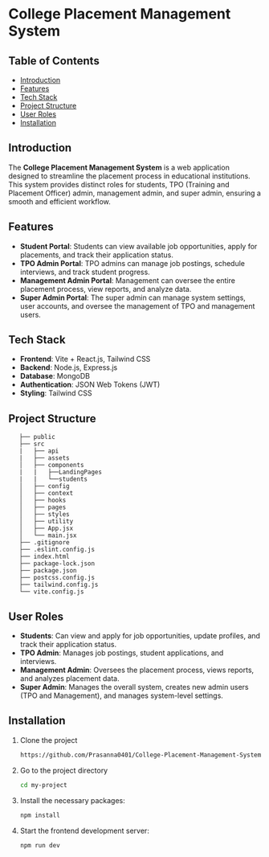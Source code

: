 # College Placement Management System

## Table of Contents
- [Introduction](#introduction)
- [Features](#features)
- [Tech Stack](#tech-stack)
- [Project Structure](#project-structure)
- [User Roles](#user-roles)
- [Installation](#installation)

## Introduction
The **College Placement Management System** is a web application designed to streamline the placement process in educational institutions. This system provides distinct roles for students, TPO (Training and Placement Officer) admin, management admin, and super admin, ensuring a smooth and efficient workflow.

## Features
- **Student Portal**: Students can view available job opportunities, apply for placements, and track their application status.
- **TPO Admin Portal**: TPO admins can manage job postings, schedule interviews, and track student progress.
- **Management Admin Portal**: Management can oversee the entire placement process, view reports, and analyze data.
- **Super Admin Portal**: The super admin can manage system settings, user accounts, and oversee the management of TPO and management users.

## Tech Stack
- **Frontend**: Vite + React.js, Tailwind CSS
- **Backend**: Node.js, Express.js
- **Database**: MongoDB
- **Authentication**: JSON Web Tokens (JWT)
- **Styling**: Tailwind CSS

## Project Structure
```plaintext
   ├── public
   ├── src
   |   ├── api
   |   ├── assets
   │   ├── components
   |   |   ├──LandingPages
   |   |   └──students
   │   ├── config
   │   ├── context
   │   ├── hooks
   │   ├── pages
   │   ├── styles
   │   ├── utility
   │   ├── App.jsx
   │   └── main.jsx
   ├── .gitignore
   ├── .eslint.config.js
   ├── index.html
   ├── package-lock.json
   ├── package.json
   ├── postcss.config.js
   ├── tailwind.config.js
   └── vite.config.js
```

## User Roles
- **Students**: Can view and apply for job opportunities, update profiles, and track their application status.
- **TPO Admin**: Manages job postings, student applications, and interviews.
- **Management Admin**: Oversees the placement process, views reports, and analyzes placement data.
- **Super Admin**: Manages the overall system, creates new admin users (TPO and Management), and manages system-level settings.

## Installation
1. Clone the project
   ```bash
   https://github.com/Prasanna0401/College-Placement-Management-System-Front-End.git
   ``` 
2. Go to the project directory
   ```bash
   cd my-project
   ```
3. Install the necessary packages:
   ```bash
   npm install
   ```
4. Start the frontend development server:
   ```bash
   npm run dev
   ```